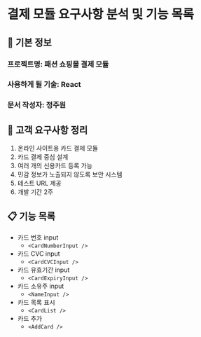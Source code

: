 # 결제 모듈 요구사항 분석 및 기능 목록

## 📌 기본 정보
### 프로젝트명: 패션 쇼핑몰 결제 모듈

### 사용하게 될 기술: React

### 문서 작성자: 정주원

## 📝 고객 요구사항 정리

1. 온라인 사이트용 카드 결제 모듈
2. 카드 결제 중심 설계
3. 여러 개의 신용카드 등록 가능
4. 민감 정보가 노출되지 않도록 보안 시스템
5. 테스트 URL 제공
6. 개발 기간 2주

## 📋 기능 목록
- 카드 번호 input
  - `<CardNumberInput />`
- 카드 CVC input
  - `<CardCVCInput />`
- 카드 유효기간 input
  - `<CardExpiryInput />`
- 카드 소유주 input
  - `<NameInput />`
- 카드 목록 표시
  - `<CardList />`
- 카드 추가
  - `<AddCard />`
  
 
 


